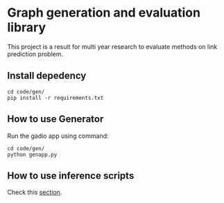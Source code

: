# Graph generation and evaluation library

This project is a result for multi year research to evaluate methods on link prediction problem.

## Install depedency

```
cd code/gen/
pip install -r requirements.txt

```

## How to use Generator

Run the gadio app using command:
```
cd code/gen/
python genapp.py
```

## How to use inference scripts

Check this [section](https://github.com/avlaskin/synthetic-graphs-for-lp/tree/main/code/cloudrun/run).
